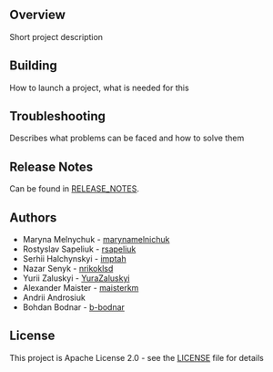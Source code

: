 ## Overview
Short project description
## Building
How to launch a project, what is needed for this

## Troubleshooting
Describes what problems can be faced and how to solve them

## Release Notes
Can be found in [RELEASE_NOTES](RELEASE_NOTES.md).

## Authors
* Maryna Melnychuk - [marynamelnichuk](https://github.com/marynamelnichuk)
* Rostyslav Sapeliuk - [rsapeliuk](https://github.com/rsapeliuk)
* Serhii Halchynskyi - [imptah](https://github.com/imptah)
* Nazar Senyk - [nrikoklsd](https://github.com/nrikoklsd)
* Yurii Zaluskyi - [YuraZaluskyi](https://github.com/YuraZaluskyi)
* Alexander Maister - [maisterkm](https://github.com/maisterkm)
* Andrii Androsiuk
* Bohdan Bodnar - [b-bodnar](https://github.com/b-bodnar)

## License
This project is Apache License 2.0 - see the [LICENSE](LICENSE) file for details
